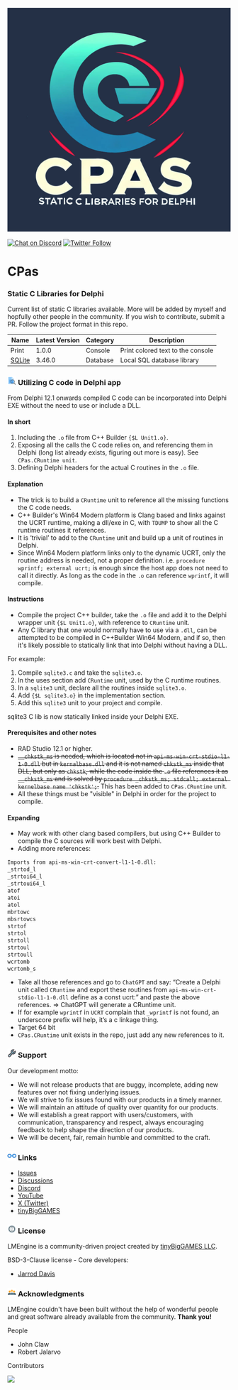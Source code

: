 ![LMEngine](media/Logo.jpg)

[![Chat on Discord](https://img.shields.io/discord/754884471324672040.svg?logo=discord)](https://discord.gg/tPWjMwK) [![Twitter Follow](https://img.shields.io/twitter/follow/tinyBigGAMES?style=social)](https://twitter.com/tinyBigGAMES)

# CPas
### Static C Libraries for Delphi

Current list of static C libraries available. More will be added by myself and hopfully other people in the community. If you wish to contribute, submit a PR. Follow the project format in this repo.

| Name           | Latest Version  | Category | Description |
|----------------|----------------|----------------|----------------|
| Print          | 1.0.0| Console  | Print colored text to the console |
| [SQLite](https://github.com/sqlite/sqlite) | 3.46.0 | Database | Local SQL database library |


### <img src="media\Analyze.png" alt="Overview" width="20" height="20"/> Utilizing C code in Delphi app
From Delphi 12.1 onwards compiled C code can be incorporated into Delphi EXE without the need to use or include a DLL.
 
#### In short
1. Including the `.o` file from C++ Builder `{$L Unit1.o}`.
2. Exposing all the calls the C code relies on, and referencing them in Delphi (long list already exists, figuring out more is easy). See `CPas.CRuntime unit`.
3. Defining Delphi headers for the actual C routines in the `.o` file.
 
#### Explanation
- The trick is to build a `CRuntime` unit to reference all the missing functions the C code needs.
- C++ Builder's Win64 Modern platform is Clang based and links against the UCRT runtime, making a dll/exe in C, with `TDUMP` to show all the C runtime routines it references.
- It is ‘trivial’ to add to the `CRuntime` unit and build up a unit of routines in Delphi. 
- Since Win64 Modern platform links only to the dynamic UCRT, only the routine address is needed, not a proper definition. i.e. `procedure wprintf; external ucrt;` is enough since the host app does not need to call it directly. As long as the code in the `.o` can reference `wprintf`, it will compile.

#### Instructions
- Compile the project C++ builder, take the `.o` file and add it to the Delphi wrapper unit `{$L Unit1.o}`, with reference to `CRuntime` unit.
- Any C library that one would normally have to use via a `.dll`, can be attempted to be compiled in C++Builder Win64 Modern, and if so, then it's likely possible to statically link that into Delphi without having a DLL.

For example:
1.	Compile `sqlite3.c` and take the `sqlite3.o`.
2.	In the uses section add `CRuntime` unit, used by the C runtime routines.
3.	In a `sqlite3` unit, declare all the routines inside `sqlite3.o`. 
4.	Add `{$L sqlite3.o}` in the implementation section.
5. Add this `sqlite3` unit to your project and compile.

sqlite3 C lib is now statically linked inside your Delphi EXE.

#### Prerequisites and other notes
- RAD Studio 12.1 or higher.
- ~~`__chkstk_ms` is needed, which is located not in `api-ms-win-crt-stdio-l1-1-0.dll` but in `kernalbase.dll` and it is not named `chkstk_ms` inside that DLL, but only as `chkstk`, while the code inside the `.o` file references it as `__chkstk_ms` and is solved by `procedure _chkstk_ms; stdcall; external kernelbase name 'chkstk';`.~~ This has been added to `CPas.CRuntime` unit.
- All these things must be "visible" in Delphi in order for the project to compile.

#### Expanding
- May work with other clang based compilers, but using C++ Builder to compile the C sources will work best with Delphi.
- Adding more references:
```  
Imports from api-ms-win-crt-convert-l1-1-0.dll:
_strtod_l
_strtoi64_l
_strtoui64_l
atof
atoi
atol
mbrtowc
mbsrtowcs
strtof
strtol
strtoll
strtoul
strtoull
wcrtomb
wcrtomb_s
```
- Take all those references and go to `ChatGPT` and say:
“Create a Delphi unit called `CRuntime` and export these routines from `api-ms-win-crt-stdio-l1-1-0.dll` define as a const ucrt:” and paste the above references.
=> ChatGPT will generate a CRuntime unit.
- If for example `wprintf` in `UCRT` complain that `_wprintf` is not found, an underscore prefix will help, it’s a c linkage thing.
- Target 64 bit
- `CPas.CRuntime` unit exists in the repo, just add any new references to it.
 
### <img src="media\Support.png" alt="Support" width="20" height="20"/> Support
Our development motto: 
- We will not release products that are buggy, incomplete, adding new features over not fixing underlying issues.
- We will strive to fix issues found with our products in a timely manner.
- We will maintain an attitude of quality over quantity for our products.
- We will establish a great rapport with users/customers, with communication, transparency and respect, always encouraging feedback to help shape the direction of our products.
- We will be decent, fair, remain humble and committed to the craft.

### <img src="media\Link.png" alt="Links" width="20" height="20"/> Links
- <a href="https://github.com/tinyBigGAMES/CPass/issues" target="_blank">Issues</a>
- <a href="https://github.com/tinyBigGAMES/CPass/discussions" target="_blank">Discussions</a>
- <a href="https://discord.gg/tPWjMwK" target="_blank">Discord</a>
- <a href="https://youtube.com/tinyBigGAMES" target="_blank">YouTube</a>
- <a href="https://twitter.com/tinyBigGAMES" target="_blank">X (Twitter)</a>
- <a href="https://tinybiggames.com/" target="_blank">tinyBigGAMES</a>

### <img src="media\Copyright.png" alt="License" width="20" height="20"/> License
LMEngine is a community-driven project created by <a href="https://github.com/tinyBigGAMES" target="_blank">tinyBigGAMES LLC</a>.

BSD-3-Clause license - Core developers:
- <a href="https://github.com/jarroddavis68" target="_blank">Jarrod Davis</a>

### <img src="media\People.png" alt="Acknowledgments" width="20" height="20"/> Acknowledgments
LMEngine couldn't have been built without the help of wonderful people and great software already available from the community. **Thank you!**

People
- John Claw
- Robert Jalarvo

Contributors

<a href="https://github.com/tinyBigGAMES/CPass/graphs/contributors">
  <img src="https://contrib.rocks/image?repo=tinyBigGAMES/CPas&max=500&columns=20&anon=1" />
</a>
